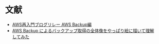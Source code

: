 # 文献
- [AWS再入門ブログリレー AWS Backup編](https://dev.classmethod.jp/articles/relay_looking_back_aws_backup/)
- [AWS Backup によるバックアップ取得の全体像をやっぱり絵に描いて理解してみた](https://dev.classmethod.jp/articles/aws-backup-perfect-understand/)
